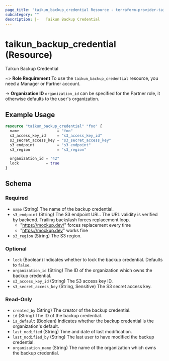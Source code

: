 ```yaml
---
page_title: "taikun_backup_credential Resource - terraform-provider-taikun"
subcategory: ""
description: |-   Taikun Backup Credential
---
```


# taikun_backup_credential (Resource)

Taikun Backup Credential

~> **Role Requirement** To use the `taikun_backup_credential` resource, you need a Manager or Partner account.

-> **Organization ID** `organization_id` can be specified for the Partner role, it otherwise defaults to the user's organization.

## Example Usage

```terraform
resource "taikun_backup_credential" "foo" {
  name                 = "foo"
  s3_access_key_id     = "s3_access_key_id"
  s3_secret_access_key = "s3_secret_access_key"
  s3_endpoint          = "s3_endpoint"
  s3_region            = "s3_region"

  organization_id = "42"
  lock            = true
}
```

<!-- schema generated by tfplugindocs -->
## Schema

### Required

- `name` (String) The name of the backup credential.
- `s3_endpoint` (String) The S3 endpoint URL. The URL validity is verified by backend. Trailing backslash forces replacement loop.
  - "https://mockup.dev/" forces replacement every time
  - "https://mockup.dev"  works fine
- `s3_region` (String) The S3 region.

### Optional

- `lock` (Boolean) Indicates whether to lock the backup credential. Defaults to `false`.
- `organization_id` (String) The ID of the organization which owns the backup credential.
- `s3_access_key_id` (String) The S3 access key ID.
- `s3_secret_access_key` (String, Sensitive) The S3 secret access key.

### Read-Only

- `created_by` (String) The creator of the backup credential.
- `id` (String) The ID of the backup credential.
- `is_default` (Boolean) Indicates whether the backup credential is the organization's default.
- `last_modified` (String) Time and date of last modification.
- `last_modified_by` (String) The last user to have modified the backup credential.
- `organization_name` (String) The name of the organization which owns the backup credential.


